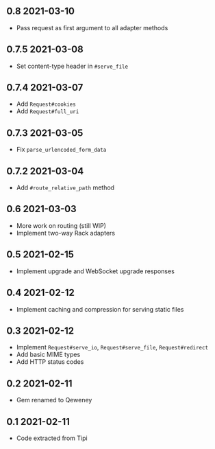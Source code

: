 ## 0.8 2021-03-10

- Pass request as first argument to all adapter methods

## 0.7.5 2021-03-08

- Set content-type header in `#serve_file`

## 0.7.4 2021-03-07

- Add `Request#cookies`
- Add `Request#full_uri`

## 0.7.3 2021-03-05

- Fix `parse_urlencoded_form_data`

## 0.7.2 2021-03-04

- Add `#route_relative_path` method

## 0.6 2021-03-03

- More work on routing (still WIP)
- Implement two-way Rack adapters

## 0.5 2021-02-15

- Implement upgrade and WebSocket upgrade responses

## 0.4 2021-02-12

- Implement caching and compression for serving static files

## 0.3 2021-02-12

- Implement `Request#serve_io`, `Request#serve_file`, `Request#redirect`
- Add basic MIME types
- Add HTTP status codes

## 0.2 2021-02-11

- Gem renamed to Qeweney

## 0.1 2021-02-11

- Code extracted from Tipi